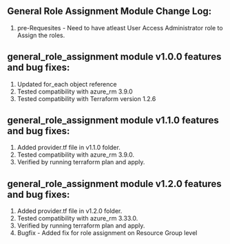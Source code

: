 ## General Role Assignment Module Change Log:

1. pre-Requesites - Need to have atleast User Access Administrator role to Assign the roles.

## general_role_assignment module v1.0.0 features and bug fixes:

1. Updated for_each object reference
2. Tested compatibility with azure_rm 3.9.0
3. Tested compatibility with Terraform version 1.2.6

## general_role_assignment module v1.1.0 features and bug fixes:

1. Added provider.tf file in v1.1.0 folder.
2. Tested compatibility with azure_rm 3.9.0.
3. Verified by running terraform plan and apply.

## general_role_assignment module v1.2.0 features and bug fixes:

1. Added provider.tf file in v1.2.0 folder.
2. Tested compatibility with azure_rm 3.33.0.
3. Verified by running terraform plan and apply.
4. Bugfix - Added fix for role assignment on Resource Group level